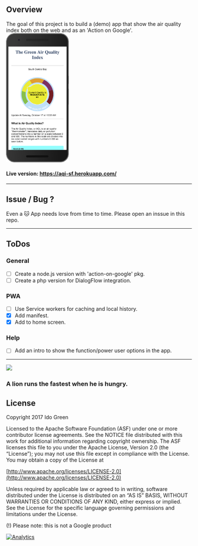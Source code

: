 ## Overview

The goal of this project is to build a (demo) app that show the air quality index both on the web and as an 'Action on Google'.
<img src="https://raw.githubusercontent.com/greenido/Air-Qulity-in-the-bay-area/master/web/img/aqi-Nexus6P.png" alt="aqi on nexus6" height="350px"/>

#### Live version: https://aqi-sf.herokuapp.com/
-----

## Issue / Bug ?
Even a 🐱 App needs love from time to time.
Please open an inssue in this repo.

-----
## ToDos

### General
* [ ] Create a node.js version with 'action-on-google' pkg.
* [ ] Create a php version for DialogFlow integration.

### PWA
* [ ] Use Service workers for caching and local history.
* [x] Add manifest.
* [x] Add to home screen.

### Help
* [ ] Add an intro to show the function/power user options in the app.

-----

![](https://lpa-1.firebaseapp.com/img/lion-hd.jpeg)

### A lion runs the fastest when he is hungry.


## License

Copyright 2017 Ido Green

Licensed to the Apache Software Foundation (ASF) under one or more contributor license agreements. See the NOTICE file distributed with this work for additional information regarding copyright ownership. The ASF licenses this file to you under the Apache License, Version 2.0 (the “License”); you may not use this file except in compliance with the License. You may obtain a copy of the License at

[http://www.apache.org/licenses/LICENSE-2.0](http://www.apache.org/licenses/LICENSE-2.0)

Unless required by applicable law or agreed to in writing, software distributed under the License is distributed on an “AS IS” BASIS, WITHOUT WARRANTIES OR CONDITIONS OF ANY KIND, either express or implied. See the License for the specific language governing permissions and limitations under the License.

(!) Please note: this is not a Google product

[![Analytics](https://ga-beacon.appspot.com/UA-65622529-1/air-quality/)](https://github.com/igrigorik/ga-beacon)
